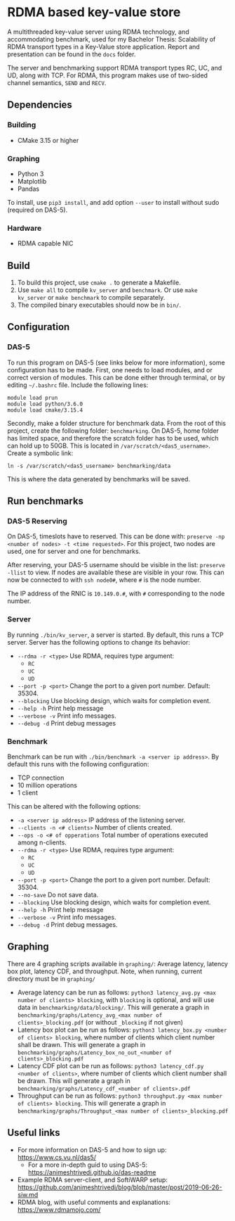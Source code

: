 # RDMA based key-value store
A multithreaded key-value server using RDMA technology, and accommodating benchmark, used for my Bachelor Thesis: Scalability of RDMA transport types in a Key-Value store application. Report and presentation can be found in the `docs` folder.

The server and benchmarking support RDMA transport types RC, UC, and UD, along with TCP. For RDMA, this program makes use of two-sided channel semantics, `SEND` and `RECV`.


## Dependencies
### Building
- CMake 3.15 or higher
### Graphing
- Python 3
- Matplotlib
- Pandas

To install, use `pip3 install`, and add option `--user` to install without sudo (required on DAS-5).
### Hardware
- RDMA capable NIC 

## Build
1) To build this project, use `cmake .` to generate a Makefile.
2) Use `make all` to compile `kv_server` and `benchmark`. Or use `make kv_server` or `make benchmark` to compile separately.
3) The compiled binary executables should now be in `bin/`.

## Configuration
### DAS-5
To run this program on DAS-5 (see links below for more information), some configuration has to be made. First, one needs to load modules, and or correct version of modules. This can be done either through terminal, or by editing `~/.bashrc` file. Include the following lines:
```text
module load prun
module load python/3.6.0
module load cmake/3.15.4
```

Secondly, make a folder structure for benchmark data. From the root of this project, create the following folder: `benchmarking`. On DAS-5, home folder has limited space, and therefore the scratch folder has to be used, which can hold up to 50GB. This is located in `/var/scratch/<das5_username>`. Create a symbolic link: 
```text
ln -s /var/scratch/<das5_username> benchmarking/data
```
This is where the data generated by benchmarks will be saved. 

## Run benchmarks
### DAS-5 Reserving
On DAS-5, timeslots have to reserved. This can be done with: `preserve -np <number of nodes> -t <time requested>`. For this project, two nodes are used, one for server and one for benchmarks. 

After reserving, your DAS-5 username should be visible in the list: `preserve -llist` to view. If nodes are available these are visible in your row. This can now be connected to with `ssh node0#`, where `#` is the node number.

The IP address of the RNIC is `10.149.0.#`, with `#` corresponding to the node number. 

### Server
By running `./bin/kv_server`, a server is started. By default, this runs a TCP server. Server has the following options to change its behavior:
- `--rdma -r <type>` Use RDMA, requires type argument:
    - `RC`
    - `UC`
    - `UD`
- `--port -p <port>` Change the port to a given port number. Default: 35304.
- `--blocking` Use blocking design, which waits for completion event.
- `--help -h` Print help message
- `--verbose -v` Print info messages.
- `--debug -d` Print debug messages

### Benchmark
Benchmark can be run with `./bin/benchmark -a <server ip address>`. By default this runs with the following configuration:
- TCP connection
- 10 million operations
- 1 client

This can be altered with the following options:
- `-a <server ip address>` IP address of the listening server.
- `--clients -n <# clients>` Number of clients created.
- `--ops -o <# of opperations` Total number of operations executed among n-clients.
- `--rdma -r <type>` Use RDMA, requires type argument:
    - `RC`
    - `UC`
    - `UD`
- `--port -p <port>` Change the port to a given port number. Default: 35304.
- `--no-save` Do not save data.
- `--blocking` Use blocking design, which waits for completion event.
- `--help -h` Print help message
- `--verbose -v` Print info messages.
- `--debug -d` Print debug messages.

## Graphing
There are 4 graphing scripts available in `graphing/`: Average latency, latency box plot, latency CDF, and throughput. Note, when running, current directory must be in `graphing/`
- Average latency can be run as follows: `python3 latency_avg.py <max number of clients> blocking`, with `blocking` is optional, and will use data in `benchmarking/data/blocking/`. This will generate a graph in `benchmarking/graphs/Latency_avg_<max number of clients>_blocking.pdf` (or without `_blocking` if not given)
- Latency box plot can be run as follows: `python3 latency_box.py <number of clients> blocking`, where number of clients which client number shall be drawn.  This will generate a graph in `benchmarking/graphs/Latency_box_no_out_<number of clients>_blocking.pdf`
- Latency CDF plot can be run as follows: `python3 latency_cdf.py <number of clients>`, where number of clients which client number shall be drawn.  This will generate a graph in `benchmarking/graphs/Latency_cdf_<number of clients>.pdf` 
- Throughput can be run as follows: `python3 throughput.py <max number of clients> blocking`.  This will generate a graph in `benchmarking/graphs/Throughput_<max number of clients>_blocking.pdf`

## Useful links
- For more information on DAS-5 and how to sign up: https://www.cs.vu.nl/das5/
    - For a more in-depth guid to using DAS-5: https://animeshtrivedi.github.io/das-readme
- Example RDMA server-client, and SoftiWARP setup: https://github.com/animeshtrivedi/blog/blob/master/post/2019-06-26-siw.md
- RDMA blog, with useful comments and explanations: https://www.rdmamojo.com/